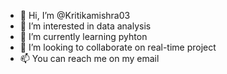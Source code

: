 - 👋 Hi, I’m @Kritikamishra03
- 👀 I’m interested in data analysis
- 🌱 I’m currently learning pyhton
- 💞️ I’m looking to collaborate on real-time project
- 📫 You can reach me on my email

<!---
Kritikamishra03/Kritikamishra03 is a ✨ special ✨ repository because its `README.md` (this file) appears on your GitHub profile.
You can click the Preview link to take a look at your changes.
--->

